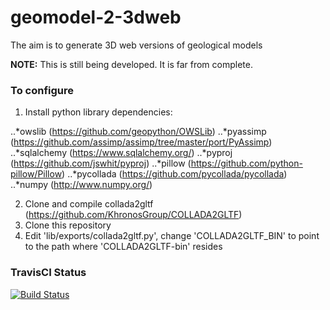 # geomodel-2-3dweb

The aim is to generate 3D web versions of geological models

**NOTE:** This is still being developed. It is far from complete.

### To configure

1. Install python library dependencies:

..*owslib (https://github.com/geopython/OWSLib)
..*pyassimp (https://github.com/assimp/assimp/tree/master/port/PyAssimp)
..*sqlalchemy (https://www.sqlalchemy.org/)
..*pyproj (https://github.com/jswhit/pyproj)
..*pillow (https://github.com/python-pillow/Pillow)
..*pycollada (https://github.com/pycollada/pycollada)
..*numpy (http://www.numpy.org/)

2. Clone and compile collada2gltf (https://github.com/KhronosGroup/COLLADA2GLTF)
3. Clone this repository
4. Edit 'lib/exports/collada2gltf.py', change 'COLLADA2GLTF_BIN' to point to the path where 'COLLADA2GLTF-bin' resides

### TravisCI Status

[![Build Status](https://travis-ci.com/AuScope/geomodel-2-3dweb.svg?branch=master)](https://travis-ci.com/AuScope/geomodel-2-3dweb)

